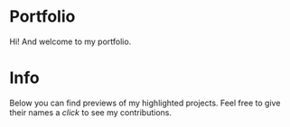 # Portfolio

Hi! And welcome to my portfolio.

# Info
Below you can find previews of my highlighted projects.
Feel free to give their names a *click* to see my contributions.
